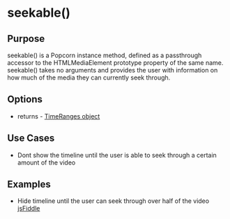 # seekable() #

## Purpose ##

seekable() is a Popcorn instance method, defined as a passthrough accessor to the HTMLMediaElement prototype property of the same name. seekable() takes no arguments and provides the user with information on how much of the media they can currently seek through.

## Options ##

* returns - [TimeRanges object]()

## Use Cases ##

* Dont show the timeline until the user is able to seek through a certain amount of the video

## Examples ##

* Hide timeline until the user can seek through over half of the video [jsFiddle](http://jsfiddle.net/popcornjs/27g3j/1/)
